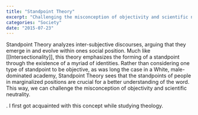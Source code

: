 ```yaml
---
title: "Standpoint Theory" 
excerpt: "Challenging the misconception of objectivity and scientific neutrality."
categories: "Society"
date: "2015-07-23"
---
```

Standpoint Theory analyzes inter-subjective discourses, arguing that they emerge in and evolve within ones social position. Much like [[Intersectionality]], this theory emphasizes the forming of a standpoint through the existence of a myriad of identities. Rather than considering one type of standpoint to be objective, as was long the case in a White, male-dominated academy, Standpoint Theory sees that the standpoints of people in marginalized positions are crucial for a better understanding of the word. This way, we can challenge the misconception of objectivity and scientific neutrality. 

. I first got acquainted with this concept while studying theology.